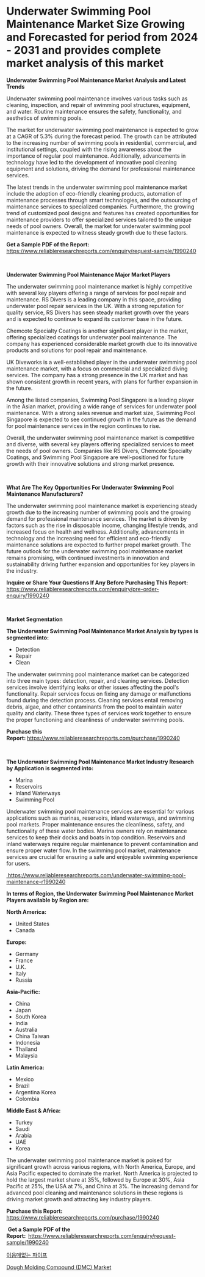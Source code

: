 <p><h1>Underwater Swimming Pool Maintenance Market Size Growing and Forecasted for period from 2024 - 2031 and provides complete market analysis of this market</h1></p><p><strong>Underwater Swimming Pool Maintenance Market Analysis and Latest Trends</strong></p>
<p><p>Underwater swimming pool maintenance involves various tasks such as cleaning, inspection, and repair of swimming pool structures, equipment, and water. Routine maintenance ensures the safety, functionality, and aesthetics of swimming pools.</p><p>The market for underwater swimming pool maintenance is expected to grow at a CAGR of 5.3% during the forecast period. The growth can be attributed to the increasing number of swimming pools in residential, commercial, and institutional settings, coupled with the rising awareness about the importance of regular pool maintenance. Additionally, advancements in technology have led to the development of innovative pool cleaning equipment and solutions, driving the demand for professional maintenance services.</p><p>The latest trends in the underwater swimming pool maintenance market include the adoption of eco-friendly cleaning products, automation of maintenance processes through smart technologies, and the outsourcing of maintenance services to specialized companies. Furthermore, the growing trend of customized pool designs and features has created opportunities for maintenance providers to offer specialized services tailored to the unique needs of pool owners. Overall, the market for underwater swimming pool maintenance is expected to witness steady growth due to these factors.</p></p>
<p><strong>Get a Sample PDF of the Report:&nbsp;</strong> <a href="https://www.reliableresearchreports.com/enquiry/request-sample/1990240">https://www.reliableresearchreports.com/enquiry/request-sample/1990240</a></p>
<p>&nbsp;</p>
<p><strong>Underwater Swimming Pool Maintenance Major Market Players</strong></p>
<p><p>The underwater swimming pool maintenance market is highly competitive with several key players offering a range of services for pool repair and maintenance. RS Divers is a leading company in this space, providing underwater pool repair services in the UK. With a strong reputation for quality service, RS Divers has seen steady market growth over the years and is expected to continue to expand its customer base in the future.</p><p>Chemcote Specialty Coatings is another significant player in the market, offering specialized coatings for underwater pool maintenance. The company has experienced considerable market growth due to its innovative products and solutions for pool repair and maintenance.</p><p>UK Diveworks is a well-established player in the underwater swimming pool maintenance market, with a focus on commercial and specialized diving services. The company has a strong presence in the UK market and has shown consistent growth in recent years, with plans for further expansion in the future.</p><p>Among the listed companies, Swimming Pool Singapore is a leading player in the Asian market, providing a wide range of services for underwater pool maintenance. With a strong sales revenue and market size, Swimming Pool Singapore is expected to see continued growth in the future as the demand for pool maintenance services in the region continues to rise.</p><p>Overall, the underwater swimming pool maintenance market is competitive and diverse, with several key players offering specialized services to meet the needs of pool owners. Companies like RS Divers, Chemcote Specialty Coatings, and Swimming Pool Singapore are well-positioned for future growth with their innovative solutions and strong market presence.</p></p>
<p>&nbsp;</p>
<p><strong>What Are The Key Opportunities For Underwater Swimming Pool Maintenance Manufacturers?</strong></p>
<p><p>The underwater swimming pool maintenance market is experiencing steady growth due to the increasing number of swimming pools and the growing demand for professional maintenance services. The market is driven by factors such as the rise in disposable income, changing lifestyle trends, and increased focus on health and wellness. Additionally, advancements in technology and the increasing need for efficient and eco-friendly maintenance solutions are expected to further propel market growth. The future outlook for the underwater swimming pool maintenance market remains promising, with continued investments in innovation and sustainability driving further expansion and opportunities for key players in the industry.</p></p>
<p><strong>Inquire or Share Your Questions If Any Before Purchasing This Report:</strong> <a href="https://www.reliableresearchreports.com/enquiry/pre-order-enquiry/1990240">https://www.reliableresearchreports.com/enquiry/pre-order-enquiry/1990240</a></p>
<p>&nbsp;</p>
<p><strong>Market Segmentation</strong></p>
<p><strong>The Underwater Swimming Pool Maintenance Market Analysis by types is segmented into:</strong></p>
<p><ul><li>Detection</li><li>Repair</li><li>Clean</li></ul></p>
<p><p>The underwater swimming pool maintenance market can be categorized into three main types: detection, repair, and cleaning services. Detection services involve identifying leaks or other issues affecting the pool's functionality. Repair services focus on fixing any damage or malfunctions found during the detection process. Cleaning services entail removing debris, algae, and other contaminants from the pool to maintain water quality and clarity. These three types of services work together to ensure the proper functioning and cleanliness of underwater swimming pools.</p></p>
<p><strong>Purchase this Report:&nbsp;</strong><a href="https://www.reliableresearchreports.com/purchase/1990240">https://www.reliableresearchreports.com/purchase/1990240</a></p>
<p>&nbsp;</p>
<p><strong>The Underwater Swimming Pool Maintenance Market Industry Research by Application is segmented into:</strong></p>
<p><ul><li>Marina</li><li>Reservoirs</li><li>Inland Waterways</li><li>Swimming Pool</li></ul></p>
<p><p>Underwater swimming pool maintenance services are essential for various applications such as marinas, reservoirs, inland waterways, and swimming pool markets. Proper maintenance ensures the cleanliness, safety, and functionality of these water bodies. Marina owners rely on maintenance services to keep their docks and boats in top condition. Reservoirs and inland waterways require regular maintenance to prevent contamination and ensure proper water flow. In the swimming pool market, maintenance services are crucial for ensuring a safe and enjoyable swimming experience for users.</p></p>
<p><a href="https://www.reliableresearchreports.com/underwater-swimming-pool-maintenance-r1990240">&nbsp;https://www.reliableresearchreports.com/underwater-swimming-pool-maintenance-r1990240</a></p>
<p><strong>In terms of Region, the Underwater Swimming Pool Maintenance Market Players available by Region are:</strong></p>
<p>
    <p> <strong> North America: </strong>
        <ul>
            <li>United States</li>
            <li>Canada</li>
        </ul>
        </p> 
    <p> <strong> Europe: </strong>
        <ul>
            <li>Germany</li>
            <li>France</li>
            <li>U.K.</li>
            <li>Italy</li>
            <li>Russia</li>
        </ul>
        </p> 
    <p> <strong> Asia-Pacific: </strong>
        <ul>
            <li>China</li>
            <li>Japan</li>
            <li>South Korea</li>
            <li>India</li>
            <li>Australia</li>
            <li>China Taiwan</li>
            <li>Indonesia</li>
            <li>Thailand</li>
            <li>Malaysia</li>
        </ul>
        </p> 
    <p> <strong> Latin America: </strong>
        <ul>
            <li>Mexico</li>
            <li>Brazil</li>
            <li>Argentina Korea</li>
            <li>Colombia</li>
        </ul>
        </p> 
    <p> <strong> Middle East & Africa: </strong>
        <ul>
            <li>Turkey</li>
            <li>Saudi</li>
            <li>Arabia</li>
            <li>UAE</li>
            <li>Korea</li>
        </ul>
    </p>
    </p>
<p><p>The underwater swimming pool maintenance market is poised for significant growth across various regions, with North America, Europe, and Asia Pacific expected to dominate the market. North America is projected to hold the largest market share at 35%, followed by Europe at 30%, Asia Pacific at 25%, the USA at 7%, and China at 3%. The increasing demand for advanced pool cleaning and maintenance solutions in these regions is driving market growth and attracting key industry players.</p></p>
<p><strong>Purchase this Report: </strong><a href="https://www.reliableresearchreports.com/purchase/1990240">https://www.reliableresearchreports.com/purchase/1990240</a></p>
<p>&nbsp;<strong>Get a Sample PDF of the Report:&nbsp;&nbsp;</strong><a href="https://www.reliableresearchreports.com/enquiry/request-sample/1990240">https://www.reliableresearchreports.com/enquiry/request-sample/1990240</a></p>
<p><strong></strong></p>
<p><p><a href="https://github.com/RonSpencer61/Market-Research-Report-List-1/blob/main/666683162022.md">이음매없는 파이프</a></p><p><a href="https://www.linkedin.com/pulse/dough-molding-compound-dmc-market-goal-estimating-size-future-ddprf">Dough Molding Compound (DMC) Market</a></p></p>